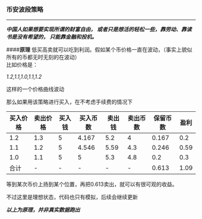 ### 币安波段策略
---
***中国人如果想要实现所谓的财富自由，
或者只是想活的轻松一些，靠劳动、靠读书是没有希望的，
只能靠金融和投机。***



####**原理**
低买高卖就可以吃到利润。假如某个币价格一直在波动，（事实上貌似所有的币都无时无刻的在波动）  
比如价格是：  

*1.2,1.1,1.0,1.1,1.2*

这样的一个价格曲线波动

那么如果用该策略进行买入，在不考虑手续费的情况下

|  买入价格 | 卖出价格  | 买入钱| 买入币数 | 卖出钱|卖出币数 | 保留币数 | 盈利|
|  ----  | ----  |  ----  | ----  | ----  | ----  | ----  | ----  |
| 1.2  | 1.3 | 5|4.167|5.2|4|0.167|0.2|
| 1.1  | 1.2 | 5|4.546|5.59|4.3|0.246|0.59|
| 1.0  | 1.1 | 5|5|5.3|4.8|0.2|0.3|
| 合计  | - |-|-|-|-|0.613|1.09|

等到某次币价上扬到某个位置，再把0.613卖出，就可以有很可观的收益。

不过这里是理想状态，代码也只有模拟，后续会继续更新

***以上为原理，并非真实数据跑出***








